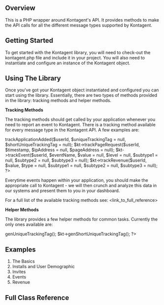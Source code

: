 Overview
-----------------

This is a PHP wrapper around Kontagent's API. It provides methods to make the API calls for all the different message types supported by Kontagent.

Getting Started
-----------------

To get started with the Kontagent library, you will need to check-out the kontagent.php file and include it in your project. You will also need to instantiate and configure
an instance of the Kontagent object.

<?php

// include the kontagent library
require_once('./kontagent.php');

// instantiate/configure Kontagent object
$ktApiKey = 'your_kt_api_key';
$ktSecretKey = 'your_kt_secret_key';
$useTestServer = true;

$kt = new Kontagent($ktApiKey, $ktSecretKey, $useTestServer);

?>

Using The Library
-----------------

Once you've got your Kontagent object instantiated and configured you can start using the library. Essentially, there are two types of methods provided in the library: tracking methods and helper methods.

**Tracking Methods**

The tracking methods should get called by your application whenever you need to report an event to Kontagent. There is a tracking method available for every message type in the Kontagent API. A few examples are:

<?php

$kt->trackApplicationAdded($userId, $uniqueTrackingTag = null, $shortUniqueTrackingTag = null);

$kt->trackPageRequest($userId, $timestamp, $ipAddress = null, $pageAddress = null);

$kt->trackEvent($userId, $eventName, $value = null, $level = null, $subtype1 = null, $subtype2 = null, $subtype3 = null);

$kt->trackRevenue($userId, $value, $type = null,  $subtype1 = null, $subtype2 = null, $subtype3 = null);

?>

Everytime events happen within your application, you should make the appropriate call to Kontagent - we will then crunch and analyze this data in our systems and present them to you in your dashboard.

For a full list of the available tracking methods see: <link_to_full_reference>

**Helper Methods**

The library provides a few helper methods for common tasks. Currently the only ones available are:

<?php

$kt->genUniqueTrackingTag();

$kt->genShortUniqueTrackingTag();

?>

Examples
-----------------

1. The Basics
2. Installs and User Demographic
3. Invites
4. Events
5. Revenue

Full Class Reference
-----------------
